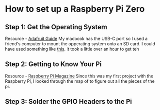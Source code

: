 # How to set up a Raspberry Pi Zero

## Step 1: Get the Operating System
Resource - [Adafruit Guide](https://learn.adafruit.com/introducing-the-raspberry-pi-zero/setting-up-your-sd-card)
My macbook has the USB-C port so I used a friend's computer to mount the opperating system onto an SD card. I could have used something like [this](https://www.amazon.com/gp/product/B01C48HOK4/ref=oh_aui_detailpage_o00_s00?ie=UTF8&psc=1). It took a little over an hour to get teh 

## Step 2: Getting to Know Your Pi
Resource - [Raspberry Pi Magazine](https://www.raspberrypi.org/magpi-issues/MagPi40.pdf)
Since this was my first project with the Raspberry Pi, I looked through the map of to figure out all the pieces of the pi. 

## Step 3: Solder the GPIO Headers to the Pi 
